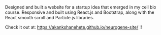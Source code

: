 Designed and built a website for a startup idea that emerged in my cell bio course. Responsive and built using React.js and Bootstrap, along with the React smooth scroll and Particle.js libraries.

Check it out at: https://akankshanehete.github.io/neurogene-site/ !!
